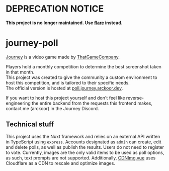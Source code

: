 # DEPRECATION NOTICE
**This project is no longer maintained. Use [flare](https://github.com/arckoor/flare) instead.**

# journey-poll
[Journey](https://thatgamecompany.com/journey/) is a video game made by [ThatGameCompany](https://thatgamecompany.com/).

Players hold a monthly competition to determine the best screenshot taken in that month. <br />
This project was created to give the community a custom environment to host this competition, and is tailored to their specific needs. <br />
The official version is hosted at [poll.journey.arckoor.dev](https://poll.journey.arckoor.dev).

If you want to host this project yourself and don't feel like reverse-engineering the entire backend from the requests this frontend makes, contact me (arckoor) in the Journey Discord.

## Technical stuff
This project uses the Nuxt framework and relies on an external API written in TypeScript using `express`. Accounts designated as `admin` can create, edit and delete polls, as well as publish the results. Users do not need to register to vote. Currently, images are the only valid items to be used as poll options, as such, text prompts are not supported. Additionally, [CDNImg.vue](./components/CDNImg.vue#L52) uses Cloudflare as a CDN to rescale and optimize images.